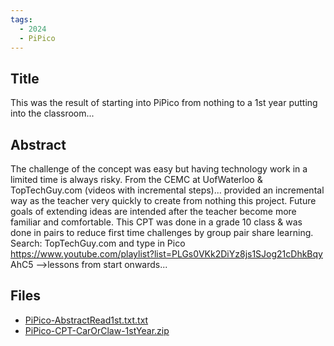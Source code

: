 ```yaml
---
tags:
  - 2024
  - PiPico
---
```


## Title

This was the result of starting into PiPico from nothing to a 1st year putting into the classroom...

## Abstract

The challenge of the concept was easy but having technology work in a limited time is always risky. From the CEMC at UofWaterloo & TopTechGuy.com (videos with incremental steps)... provided an incremental way as the teacher very quickly to create from nothing this project. Future goals of extending ideas are intended after the teacher become more familiar and comfortable. This CPT was done in a grade 10 class & was done in pairs to reduce first time challenges by group pair share learning. Search: TopTechGuy.com and type in Pico https://www.youtube.com/playlist?list=PLGs0VKk2DiYz8js1SJog21cDhkBqy AhC5 -->lessons from start onwards...

## Files

*   [PiPico-AbstractRead1st.txt.txt](resources/2024/Brendan_ONeil/PiPico-AbstractRead1st.txt.txt)
*   [PiPico-CPT-CarOrClaw-1stYear.zip](resources/2024/Brendan_ONeil/PiPico-CPT-CarOrClaw-1stYear.zip)